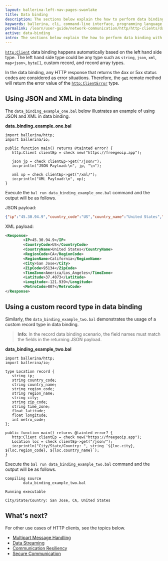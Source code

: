 ```yaml
---
layout: ballerina-left-nav-pages-swanlake
title: Data binding
description: The sections below explain the how to perform data binding with HTTP clients.
keywords: ballerina, cli, command-line interface, programming language
permalink: /learn/user-guide/network-communication/http/http-clients/data-binding/
active: data-binding
intro: The sections below explain the how to perform data binding with HTTP clients.  
---
```


[`http:Client`](https://docs.central.ballerina.io/ballerina/http/latest/clients/HttpClient) data binding happens automatically based on the left hand side type. The left hand side type could be any type such as `string`, `json`, `xml`, `map<json>`, `byte[]`, custom record, and record array types. 

In the data binding, any HTTP response that returns the 4xx or 5xx status codes are considered as error situations. Therefore, the [`get`](https://docs.central.ballerina.io/ballerina/http/latest/clients/Client#get) remote method will return the error value of the [`http:ClientError`](https://docs.central.ballerina.io/ballerina/http/latest/errors#ClientError) type. 

## Using JSON and XML in data binding

The `data_binding_example_one.bal` below illustrates an example of using JSON and XML in data binding.

**data_binding_example_one.bal**

```ballerina
import ballerina/http;
import ballerina/io;
 
public function main() returns @tainted error? {
   http:Client clientEp = check new("https://freegeoip.app");

   json jp = check clientEp->get("/json/");
   io:println("JSON Payload:\n", jp, "\n");

   xml xp = check clientEp->get("/xml/");
   io:println("XML Payload:\n", xp);
}
```

Execute the `bal run data_binding_example_one.bal` command and the output will be as follows.

JSON payload:
```json
{"ip":"45.30.94.9","country_code":"US","country_name":"United States","region_code":"CA","region_name":"California","city":"San Jose","zip_code":"95134","time_zone":"America/Los_Angeles","latitude":37.4073,"longitude":-121.939,"metro_code":807}
```

XML payload:
```xml
<Response>
    	<IP>45.30.94.9</IP>
    	<CountryCode>US</CountryCode>
    	<CountryName>United States</CountryName>
    	<RegionCode>CA</RegionCode>
    	<RegionName>California</RegionName>
    	<City>San Jose</City>
    	<ZipCode>95134</ZipCode>
    	<TimeZone>America/Los_Angeles</TimeZone>
    	<Latitude>37.4073</Latitude>
    	<Longitude>-121.939</Longitude>
    	<MetroCode>807</MetroCode>
</Response>
```

## Using a custom record type in data binding

Similarly, the `data_binding_example_two.bal` demonstrates the usage of a custom record type in data binding.

>**Info:** In the record data binding scenario, the field names must match the fields in the returning JSON payload. 

**data_binding_example_two.bal**

```ballerina
import ballerina/http;
import ballerina/io;
 
type Location record {
   string ip;
   string country_code;
   string country_name;
   string region_code;
   string region_name;
   string city;
   string zip_code;
   string time_zone;
   float latitude;
   float longitude;
   int metro_code;
};
 
public function main() returns @tainted error? {
   http:Client clientEp = check new("https://freegeoip.app");
   Location loc = check clientEp->get("/json/");
   io:println("City/State/Country: ", string `${loc.city}, ${loc.region_code}, ${loc.country_name}`);
}
```

Execute the `bal run data_binding_example_two.bal` command and the output will be as follows.

```
Compiling source
    	data_binding_example_two.bal

Running executable

City/State/Country: San Jose, CA, United States
```

## What's next?

For other use cases of HTTP clients, see the topics below.
- [Multipart Message Handling](/learn/network-communication/http/multipart-message-handling)
- [Data Streaming](/learn/network-communication/http/data-streaming)
- [Communication Resiliency](/learn/network-communication/http/communication-resiliency)
- [Secure Communication](/learn/network-communication/http/secure-communication)

<style> #tree-expand-all, #tree-collapse-all, .cTocElements {display:none;} .cGitButtonContainer {padding-left: 40px;} </style>
